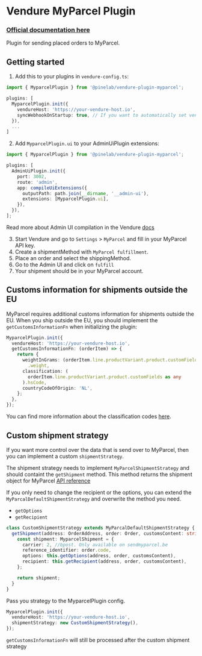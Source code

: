 # Vendure MyParcel Plugin

### [Official documentation here](https://pinelab-plugins.com/plugin/vendure-plugin-myparcel)

Plugin for sending placed orders to MyParcel.

## Getting started

1. Add this to your plugins in `vendure-config.ts`:

```ts
import { MyparcelPlugin } from '@pinelab/vendure-plugin-myparcel';

plugins: [
  MyparcelPlugin.init({
    vendureHost: 'https://your-vendure-host.io',
    syncWebhookOnStartup: true, // If you want to automatically set vendureHost as webhook on MyParcel account
  }),
  ...
]
```

2. Add `MyparcelPlugin.ui` to your AdminUiPlugin extensions:

```ts
import { MyparcelPlugin } from '@pinelab/vendure-plugin-myparcel';

plugins: [
  AdminUiPlugin.init({
    port: 3002,
    route: 'admin',
    app: compileUiExtensions({
      outputPath: path.join(__dirname, '__admin-ui'),
      extensions: [MyparcelPlugin.ui],
    }),
  }),
];
```

Read more about Admin UI compilation in the Vendure
[docs](https://www.vendure.io/docs/plugins/extending-the-admin-ui/#compiling-as-a-deployment-step)

3. Start Vendure and go to `Settings` > `MyParcel` and fill in your MyParcel API key.
4. Create a shipmentMethod with `MyParcel fulfillment`.
5. Place an order and select the shippingMethod.
6. Go to the Admin UI and click on `fulfill`
7. Your shipment should be in your MyParcel account.

## Customs information for shipments outside the EU

MyParcel requires additional customs information for shipments outside the EU. When you ship outside the EU, you should
implement the `getCustomsInformationFn` when initializing the plugin:

```ts
MyparcelPlugin.init({
  vendureHost: 'https://your-vendure-host.io',
  getCustomsInformationFn: (orderItem) => {
    return {
      weightInGrams: (orderItem.line.productVariant.product.customFields as any)
        .weight,
      classification: (
        orderItem.line.productVariant.product.customFields as any
      ).hsCode,
      countryCodeOfOrigin: 'NL',
    };
  },
});
```

You can find more information about the classification codes [here](https://myparcelnl.github.io/api/#7_E).

## Custom shipment strategy

If you want more control over the data that is send over to MyParcel, then you can implement a custom `shipmentStrategy`.

The shipment strategy needs to implement `MyParcelShipmentStrategy` and should containt the `getShipment` method. This method returns the shipment object for MyParcel [API reference](https://developer.myparcel.nl/api-reference/06.shipments.html)

If you only need to change the recipient or the options, you can extend the `MyParcalDefaultShipmentStrategy` and overwrite the method you need.

- `getOptions`
- `getRecipient`

```ts
class CustomShipmentStrategy extends MyParcalDefaultShipmentStrategy {
  getShipment(address: OrderAddress, order: Order, customsContent: string) {
    const shipment: MyparcelShipment = {
      carrier: 2, //bpost. Only available on sendmyparcel.be
      reference_identifier: order.code,
      options: this.getOptions(address, order, customsContent),
      recipient: this.getRecipient(address, order, customsContent),
    };

    return shipment;
  }
}
```

Pass you strategy to the MyparcelPlugin config.

```ts
MyparcelPlugin.init({
  vendureHost: 'https://your-vendure-host.io',
  shipmentStrategy: new CustomShipmentStrategy(),
});
```

`getCustomsInformationFn` will still be processed after the custom shipment strategy
